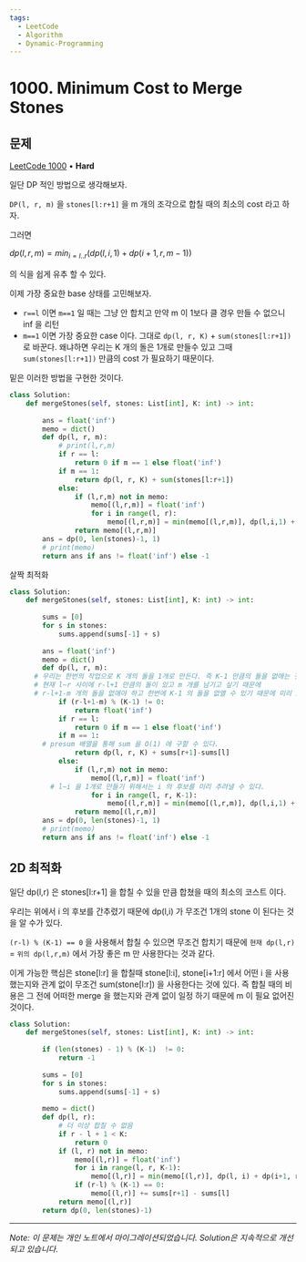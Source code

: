 ```yaml
---
tags:
  - LeetCode
  - Algorithm
  - Dynamic-Programming
---
```


# 1000. Minimum Cost to Merge Stones

## 문제

[LeetCode 1000](https://leetcode.com/problems/minimum-cost-to-merge-stones/) • **Hard**

일단 DP 적인 방법으로 생각해보자.

`DP(l, r, m)` 을 `stones[l:r+1]` 을 m 개의 조각으로 합칠 때의 최소의 cost 라고 하자.

그러면

$dp(l,r,m) = min_{i=l..r}(dp(l,i,1)+dp(i+1,r,m-1))$

의 식을 쉽게 유추 할 수 있다.

이제 가장 중요한 base 상태를 고민해보자.

- `r==l` 이면 `m==1` 일 때는 그냥 안 합치고 만약 m 이 1보다 클 경우 만들 수 없으니 inf 을 리턴
- `m==1` 이면 가장 중요한 case 이다. 그대로 `dp(l, r, K)` + `sum(stones[l:r+1])` 로 바꾼다. 왜냐하면 우리는 K 개의 돌은 1개로 만들수 있고 그때 `sum(stones[l:r+1])` 만큼의 cost 가 필요하기 때문이다.

밑은 이러한 방법을 구현한 것이다.

```python
class Solution:
    def mergeStones(self, stones: List[int], K: int) -> int:
        
        ans = float('inf')
        memo = dict()
        def dp(l, r, m):
            # print(l,r,m)
            if r == l:
                return 0 if m == 1 else float('inf')
            if m == 1:
                return dp(l, r, K) + sum(stones[l:r+1])
            else:
                if (l,r,m) not in memo:
                    memo[(l,r,m)] = float('inf')
                    for i in range(l, r):
                        memo[(l,r,m)] = min(memo[(l,r,m)], dp(l,i,1) + dp(i+1, r, m-1))
                return memo[(l,r,m)]
        ans = dp(0, len(stones)-1, 1)
        # print(memo)
        return ans if ans != float('inf') else -1
```

살짝 최적화

```python
class Solution:
    def mergeStones(self, stones: List[int], K: int) -> int:
        
        sums = [0]
        for s in stones:
            sums.append(sums[-1] + s)
        
        ans = float('inf')
        memo = dict()
        def dp(l, r, m):
      # 우리는 한번의 작업으로 K 개의 돌을 1개로 만든다. 즉 K-1 만큼의 돌을 없애는 것이다.
      # 현재 l~r 사이에 r-l+1 만큼의 돌이 있고 m 개를 남기고 싶기 때문에
      # r-l+1-m 개의 돌을 없애야 하고 한번에 K-1 의 돌을 없앨 수 있기 때문에 미리 inf 을 리턴 할 수 있다.
            if (r-l+1-m) % (K-1) != 0:
                return float('inf')
            if r == l:
                return 0 if m == 1 else float('inf')
            if m == 1:
        # presum 배열을 통해 sum 을 O(1) 에 구할 수 있다.
                return dp(l, r, K) + sums[r+1]-sums[l]
            else:
                if (l,r,m) not in memo:
                    memo[(l,r,m)] = float('inf')
          # l~i 을 1개로 만들기 위해서는 i 의 후보를 미리 추려낼 수 있다.
                    for i in range(l, r, K-1):
                        memo[(l,r,m)] = min(memo[(l,r,m)], dp(l,i,1) + dp(i+1, r, m-1))
                return memo[(l,r,m)]
        ans = dp(0, len(stones)-1, 1)
        # print(memo)
        return ans if ans != float('inf') else -1
```

## 2D 최적화

일단 dp(l,r) 은 stones[l:r+1] 을 합칠 수 있을 만큼 합쳤을 때의 최소의 코스트 이다.

우리는 위에서 i 의 후보를 간추렸기 때문에 dp(l,i) 가 무조건 1개의 stone 이 된다는 것을 알 수가 있다.

`(r-l) % (K-1) == 0` 을 사용해서 합칠 수 있으면 무조건 합치기 때문에 `현재 dp(l,r)` = `위의 dp(l,r,m)` 에서 가장 좋은 m 만 사용한다는 것과 같다.

이게 가능한 핵심은 stone[l:r] 을 합칠때 stone[l:i], stone[i+1:r] 에서 어떤 i 을 사용했는지와 관계 없이 무조건 sum(stone[l:r]) 을 사용한다는 것에 있다. 즉 합칠 때의 비용은 그 전에 어떠한 merge 을 했는지와 관계 없이 일정 하기 때문에 m 이 필요 없어진 것이다.

```python
class Solution:
    def mergeStones(self, stones: List[int], K: int) -> int:
        
        if (len(stones) - 1) % (K-1)  != 0:
            return -1
        
        sums = [0]
        for s in stones:
            sums.append(sums[-1] + s)
            
        memo = dict()
        def dp(l, r):
            # 더 이상 합칠 수 없음
            if r - l + 1 < K:
                return 0
            if (l, r) not in memo:
                memo[(l,r)] = float('inf')
                for i in range(l, r, K-1):
                    memo[(l,r)] = min(memo[(l,r)], dp(l, i) + dp(i+1, r))
                if (r-l) % (K-1) == 0:
                    memo[(l,r)] += sums[r+1] - sums[l]
            return memo[(l,r)]
        return dp(0, len(stones)-1)
```

---

*Note: 이 문제는 개인 노트에서 마이그레이션되었습니다. Solution은 지속적으로 개선되고 있습니다.*
